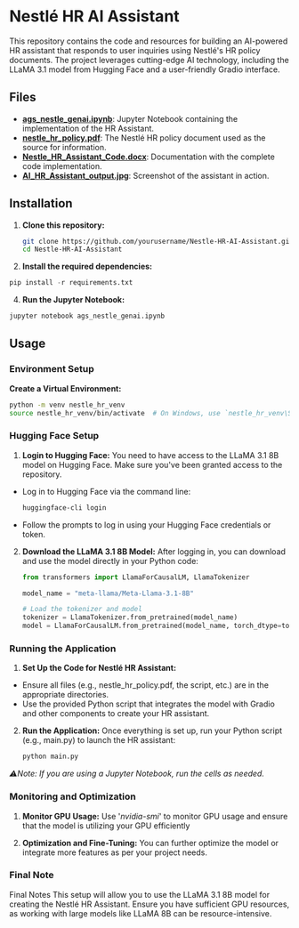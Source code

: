 # Nestlé HR AI Assistant

This repository contains the code and resources for building an AI-powered HR assistant that responds to user inquiries using Nestlé's HR policy documents. The project leverages cutting-edge AI technology, including the LLaMA 3.1 model from Hugging Face and a user-friendly Gradio interface.

## Files

- **[ags_nestle_genai.ipynb](./ags_nestle_genai.ipynb)**: Jupyter Notebook containing the implementation of the HR Assistant.
- **[nestle_hr_policy.pdf](./nestle_hr_policy.pdf)**: The Nestlé HR policy document used as the source for information.
- **[Nestle_HR_Assistant_Code.docx](./Nestle_HR_Assistant_Code.docx)**: Documentation with the complete code implementation.
- **[AI_HR_Assistant_output.jpg](./AI_HR_Assistant_output.jpg)**: Screenshot of the assistant in action.

## Installation

1. **Clone this repository:**
   ```bash
   git clone https://github.com/yourusername/Nestle-HR-AI-Assistant.git
   cd Nestle-HR-AI-Assistant
    ```
2. **Install the required dependencies:**
  ```python
  pip install -r requirements.txt
  ```
4. **Run the Jupyter Notebook:**
  ```bash
  jupyter notebook ags_nestle_genai.ipynb
  ```

## Usage

### Environment Setup
**Create a Virtual Environment:**
   ```bash
   python -m venv nestle_hr_venv
   source nestle_hr_venv/bin/activate  # On Windows, use `nestle_hr_venv\Scripts\activate`
   ```
### Hugging Face Setup
1. **Login to Hugging Face:**
You need to have access to the LLaMA 3.1 8B model on Hugging Face. Make sure you've been granted access to the repository.
* Log in to Hugging Face via the command line:
   ```bash
   huggingface-cli login
   ```
* Follow the prompts to log in using your Hugging Face credentials or token.

2. **Download the LLaMA 3.1 8B Model:**
After logging in, you can download and use the model directly in your Python code:
   ```python
   from transformers import LlamaForCausalLM, LlamaTokenizer

   model_name = "meta-llama/Meta-Llama-3.1-8B"
   
   # Load the tokenizer and model
   tokenizer = LlamaTokenizer.from_pretrained(model_name)
   model = LlamaForCausalLM.from_pretrained(model_name, torch_dtype=torch.float16).to("cuda")
   ```
### Running the Application
1. **Set Up the Code for Nestlé HR Assistant:**
* Ensure all files (e.g., nestle_hr_policy.pdf, the script, etc.) are in the appropriate directories.
* Use the provided Python script that integrates the model with Gradio and other components to create your HR assistant.

2. **Run the Application:**
Once everything is set up, run your Python script (e.g., main.py) to launch the HR assistant:
   ```bash
   python main.py
   ```
_⚠️Note: If you are using a Jupyter Notebook, run the cells as needed._

### Monitoring and Optimization
1. **Monitor GPU Usage:**
Use '_nvidia-smi_' to monitor GPU usage and ensure that the model is utilizing your GPU efficiently

2. **Optimization and Fine-Tuning:**
You can further optimize the model or integrate more features as per your project needs.

### Final Note
Final Notes
This setup will allow you to use the LLaMA 3.1 8B model for creating the Nestlé HR Assistant. Ensure you have sufficient GPU resources, as working with large models like LLaMA 8B can be resource-intensive.
